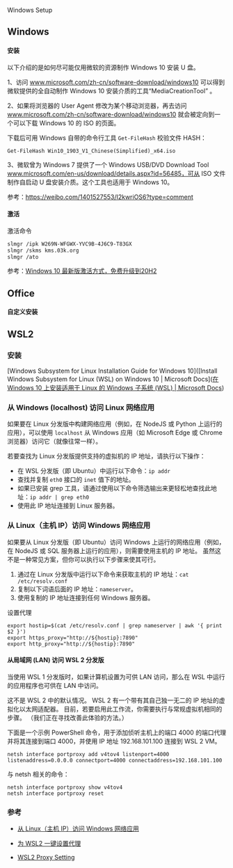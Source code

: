 Windows Setup

## Windows

#### 安装

以下介绍的是如何尽可能仅用微软的资源制作 Windows 10 安装 U 盘。

1、访问 www.microsoft.com/zh-cn/software-download/windows10 可以得到微软提供的全自动制作 Windows 10 安装介质的工具“MediaCreationTool” 。

2、如果将浏览器的 User Agent 修改为某个移动浏览器，再去访问 www.microsoft.com/zh-cn/software-download/windows10 就会被定向到一个可以下载 Windows 10 的 ISO 的页面。

下载后可用 Windows 自带的命令行工具 `Get-FileHash` 校验文件 HASH：

```
Get-FileHash Win10_1903_V1_Chinese(Simplified)_x64.iso
```

3、微软曾为 Windows 7 提供了一个 Windows USB/DVD Download Tool www.microsoft.com/en-us/download/details.aspx?id=56485，可从 ISO 文件制作自启动 U 盘安装介质。这个工具也适用于 Windows 10。

参考：https://weibo.com/1401527553/I2kwriOS6?type=comment

#### 激活

激活命令

```bash
slmgr /ipk W269N-WFGWX-YVC9B-4J6C9-T83GX
slmgr /skms kms.03k.org
slmgr /ato
```

参考：[Windows 10 最新版激活方式，免费升级到20H2](https://www.freedidi.com/1038.html)



## Office

#### 自定义安装



## WSL2

### 安装

[Windows Subsystem for Linux Installation Guide for Windows 10]([Install Windows Subsystem for Linux (WSL) on Windows 10 | Microsoft Docs]([在 Windows 10 上安装适用于 Linux 的 Windows 子系统 (WSL) | Microsoft Docs](https://docs.microsoft.com/zh-cn/windows/wsl/install-win10))



### 从 Windows (localhost) 访问 Linux 网络应用

如果要在 Linux 分发版中构建网络应用（例如，在 NodeJS 或 Python 上运行的应用），可以使用 `localhost` 从 Windows 应用（如 Microsoft Edge 或 Chrome 浏览器）访问它（就像往常一样）。

若要查找为 Linux 分发版提供支持的虚拟机的 IP 地址，请执行以下操作：

- 在 WSL 分发版（即 Ubuntu）中运行以下命令：`ip addr`
- 查找并复制 `eth0` 接口的 `inet` 值下的地址。
- 如果已安装 grep 工具，请通过使用以下命令筛选输出来更轻松地查找此地址：`ip addr | grep eth0`
- 使用此 IP 地址连接到 Linux 服务器。



### 从 Linux（主机 IP）访问 Windows 网络应用

如果要从 Linux 分发版（即 Ubuntu）访问 Windows 上运行的网络应用（例如，在 NodeJS 或 SQL 服务器上运行的应用），则需要使用主机的 IP 地址。 虽然这不是一种常见方案，但你可以执行以下步骤来使其可行。

1. 通过在 Linux 分发版中运行以下命令来获取主机的 IP 地址：`cat /etc/resolv.conf`
2. 复制以下词语后面的 IP 地址：`nameserver`。
3. 使用复制的 IP 地址连接到任何 Windows 服务器。

设置代理

```
export hostip=$(cat /etc/resolv.conf | grep nameserver | awk '{ print $2 }')
export https_proxy="http://${hostip}:7890"
export http_proxy="http://${hostip}:7890"
```



#### 从局域网 (LAN) 访问 WSL 2 分发版

当使用 WSL 1 分发版时，如果计算机设置为可供 LAN 访问，那么在 WSL 中运行的应用程序也可供在 LAN 中访问。

这不是 WSL 2 中的默认情况。 WSL 2 有一个带有其自己独一无二的 IP 地址的虚拟化以太网适配器。 目前，若要启用此工作流，你需要执行与常规虚拟机相同的步骤。 （我们正在寻找改善此体验的方法。）

下面是一个示例 PowerShell 命令，用于添加侦听主机上的端口 4000 的端口代理并将其连接到端口 4000，并使用 IP 地址 192.168.101.100 连接到 WSL 2 VM。

```
netsh interface portproxy add v4tov4 listenport=4000 listenaddress=0.0.0.0 connectport=4000 connectaddress=192.168.101.100
```

与 netsh 相关的命令：

```
netsh interface portproxy show v4tov4
netsh interface portproxy reset
```



### 参考

- [从 Linux（主机 IP）访问 Windows 网络应用](https://docs.microsoft.com/zh-cn/windows/wsl/compare-versions#accessing-windows-networking-apps-from-linux-host-ip)

- [为 WSL2 一键设置代理](https://zhuanlan.zhihu.com/p/153124468)
- [WSL2 Proxy Setting](https://isshiki.medium.com/wsl2-proxy-setting-2647a556c5ec)

